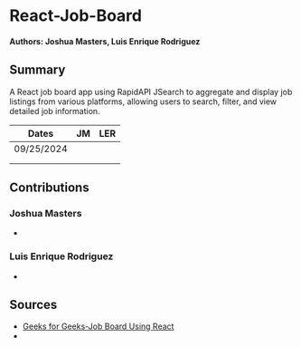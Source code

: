 # React-Job-Board

#### Authors: Joshua Masters, Luis Enrique Rodriguez

## Summary

A React job board app using RapidAPI JSearch to aggregate and display job listings from various platforms, allowing users to search, filter, and view detailed job information.

| Dates      | JM      | LER |
|------------|---------|-----|
| 09/25/2024 |         |
|            |         |
|            |         |

## Contributions

### Joshua Masters
* 
### Luis Enrique Rodriguez
* 

## Sources

* [Geeks for Geeks-Job Board Using React](https://www.geeksforgeeks.org/job-board-using-react/)
* 